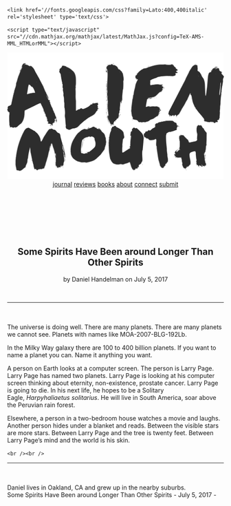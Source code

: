 <!DOCTYPE html>
<html>
  <!DOCTYPE html>
<head>
  <link href="../css/lightbox.css" rel="stylesheet">
  <script src="../css/lightbox.js"></script>
  <meta charset="utf-8">
  <meta http-equiv="X-UA-Compatible" content="IE=edge">
  <meta name="viewport" content="width=device-width, initial-scale=1">

  <meta property="og:url" content="http://alienmouth.com/drafts/handelman.html" />
  <meta property="og:description" content="Alien Mouth publishes writing and audio/visual art" />
  <meta property="og:type" content="article" />
  <meta property="og:title" content="Some Spirits Have Been around Longer Than Other Spirits" />
  <meta property="og:image" content="http://alienmouth.com/assets/img/og_image.png" />
  <meta property="og:site_name" content="Alien Mouth">


  <meta name="twitter:card" content="summary_large_image" />
  <meta name="twitter:site" content="@alienmouth" />
  <meta name="twitter:title" content="Some Spirits Have Been around Longer Than Other Spirits" />
  <meta name="twitter:description" content="Alien Mouth publishes writing and audio/visual art" />
  <meta name="twitter:image" content="http://alienmouth.com/assets/img/twitter.png" />

  <title>Some Spirits Have Been around Longer Than Other Spirits</title>
  <meta name="description" content="The universe is doing well. There are many planets. There are many planets we cannot see. Planets with names like MOA-2007-BLG-192Lb.In the Milky Way galaxy ...">

  <!-- Google Fonts loaded here depending on setting in _data/options.yml true loads font, blank does not-->
  
    <link href='//fonts.googleapis.com/css?family=Lato:400,400italic' rel='stylesheet' type='text/css'>
  
  
  <!-- Load up MathJax script if needed ... specify in /_data/options.yml file-->
  
    <script type="text/javascript" src="//cdn.mathjax.org/mathjax/latest/MathJax.js?config=TeX-AMS-MML_HTMLorMML"></script>
  

  <link rel="stylesheet" type="text/css" href="/css/tufte.css">
  <!-- <link rel="stylesheet" type="text/css" href="/css/print.css" media="print"> -->

  <link rel="canonical" href="/drafts/handelman.html">

  <link rel="alternate" type="application/rss+xml" title="Alien Mouth" href="/feed.xml" />
</head>

  <body class="full-width">
    <!--- Header and nav template site-wide -->
<header>
	<a href="/"><img class="amlogo" src="/assets/img/logo.png" alt="CH"></a><br />
	<div class="nav_custom">
		<a href="/">journal</a>
		<a href="/reviews/">reviews</a>
		<a href="/books/">books</a>
		<a href="/about/">about</a>
		<a href="/connect/">connect</a>
		<a href="https://alienmouth.submittable.com/submit">submit</a>
	</div>
</header>
<br /><br />
    <article>
      <br />
<h1><center>Some Spirits Have Been around Longer Than Other Spirits</center></h1>
<p class="subtitle"><center>by Daniel Handelman on July 5, 2017</center></p><br />
<hr><br /><br />
<div class="custom_read">
	The universe is doing well. There are many planets. There are many planets we cannot see. Planets with names like MOA-2007-BLG-192Lb.

In the Milky Way galaxy there are 100 to 400 billion planets. If you want to name a planet you can. Name it anything you want. 

A person on Earth looks at a computer screen. The person is Larry Page. Larry Page has named two planets. Larry Page is looking at his computer screen thinking about eternity, non-existence, prostate cancer. Larry Page is going to die. In his next life, he hopes to be a Solitary Eagle, <i>Harpyhaliaetus solitarius</i>. He will live in South America, soar above the Peruvian rain forest.

Elsewhere, a person in a two-bedroom house watches a movie and laughs. Another person hides under a blanket and reads. Between the visible stars are more stars. Between Larry Page and the tree is twenty feet. Between Larry Page’s mind and the world is his skin.

	<br /><br />
</div>
<hr><br /><br />
Daniel lives in Oakland, CA and grew up in the nearby suburbs.
    </article>
    <span class="print-footer">Some Spirits Have Been around Longer Than Other Spirits - July 5, 2017 - </span>
	<script>
	  (function() {
	    var cx = '012309109243193332464:aa5o5mifvhy';
	    var gcse = document.createElement('script');
	    gcse.type = 'text/javascript';
	    gcse.async = true;
	    gcse.src = 'https://cse.google.com/cse.js?cx=' + cx;
	    var s = document.getElementsByTagName('script')[0];
	    s.parentNode.insertBefore(gcse, s);
	  })();
	</script>
	<gcse:search></gcse:search>
    <footer>
  <br />
</footer>
  </body>
</html>
